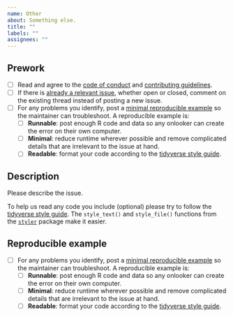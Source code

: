 ```yaml
---
name: Other
about: Something else.
title: ""
labels: ""
assignees: ""
---
```


## Prework

* [ ] Read and agree to the [code of conduct](https://github.com/wlandau/targets/blob/main/CODE_OF_CONDUCT.md) and [contributing guidelines](https://github.com/wlandau/targets/blob/main/CONTRIBUTING.md).
* [ ] If there is [already a relevant issue](https://github.com/wlandau/targets/issues), whether open or closed, comment on the existing thread instead of posting a new issue.
* [ ] For any problems you identify, post a [minimal reproducible example](https://www.tidyverse.org/help/) so the maintainer can troubleshoot. A reproducible example is:
    * [ ] **Runnable**: post enough R code and data so any onlooker can create the error on their own computer.
    * [ ] **Minimal**: reduce runtime wherever possible and remove complicated details that are irrelevant to the issue at hand.
    * [ ] **Readable**: format your code according to the [tidyverse style guide](https://style.tidyverse.org/).

## Description

Please describe the issue.

To help us read any code you include (optional) please try to follow the [tidyverse style guide](https://style.tidyverse.org/). The `style_text()` and `style_file()` functions from the [`styler`](https://github.com/r-lib/styler) package make it easier.

## Reproducible example

* [ ] For any problems you identify, post a [minimal reproducible example](https://www.tidyverse.org/help/) so the maintainer can troubleshoot. A reproducible example is:
    * [ ] **Runnable**: post enough R code and data so any onlooker can create the error on their own computer.
    * [ ] **Minimal**: reduce runtime wherever possible and remove complicated details that are irrelevant to the issue at hand.
    * [ ] **Readable**: format your code according to the [tidyverse style guide](https://style.tidyverse.org/).
